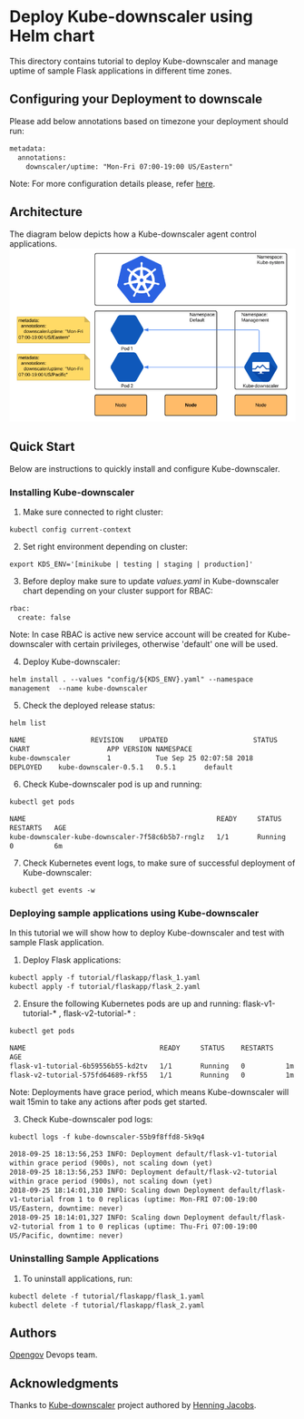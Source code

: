 # Deploy Kube-downscaler using Helm chart

This directory contains tutorial to deploy Kube-downscaler and manage uptime of sample Flask applications in different time zones.

## Configuring your Deployment to downscale

Please add below annotations based on timezone your deployment should run:
```
metadata:
  annotations:
    downscaler/uptime: "Mon-Fri 07:00-19:00 US/Eastern"
```
Note: For more configuration details please, refer [here](https://github.com/hjacobs/kube-downscaler#configuration).

## Architecture
The diagram below depicts how a Kube-downscaler agent control applications.
![Alt text](images/architecture.png?raw=true "Kube Kube-downscaler diagram")

## Quick Start
Below are instructions to quickly install and configure Kube-downscaler.  

### Installing Kube-downscaler

1. Make sure connected to right cluster:
```
kubectl config current-context
```
2. Set right environment depending on cluster:
```
export KDS_ENV='[minikube | testing | staging | production]'
```
3. Before deploy make sure to update *values.yaml* in Kube-downscaler chart depending on your cluster support for RBAC:
```
rbac:
  create: false
```
Note: In case RBAC is active new service account will be created for Kube-downscaler with certain privileges, otherwise 'default' one will be used.

4. Deploy Kube-downscaler:
```
helm install . --values "config/${KDS_ENV}.yaml" --namespace management  --name kube-downscaler
```

5. Check the deployed release status:
```
helm list
```
```
NAME            	REVISION	UPDATED                 	STATUS  	CHART                	APP VERSION	NAMESPACE
kube-downscaler      	1       	Tue Sep 25 02:07:58 2018	DEPLOYED	kube-downscaler-0.5.1	0.5.1      	default
```

6. Check Kube-downscaler pod is up and running:
```
kubectl get pods
```
```
NAME                                               READY     STATUS    RESTARTS   AGE
kube-downscaler-kube-downscaler-7f58c6b5b7-rnglz   1/1       Running   0          6m
```

7. Check Kubernetes event logs, to make sure of successful deployment of Kube-downscaler:
```
kubectl get events -w
```


### Deploying sample applications using Kube-downscaler
In this tutorial we will show how to deploy Kube-downscaler and test with sample Flask application. 

1. Deploy Flask applications:
```
kubectl apply -f tutorial/flaskapp/flask_1.yaml
kubectl apply -f tutorial/flaskapp/flask_2.yaml
```

2. Ensure the following Kubernetes pods are up and running: flask-v1-tutorial-* , flask-v2-tutorial-* :
```
kubectl get pods
```
```
NAME                                 READY     STATUS    RESTARTS   AGE
flask-v1-tutorial-6b59556b55-kd2tv   1/1       Running   0          1m
flask-v2-tutorial-575fd64689-rkf55   1/1       Running   0          1m
```
Note: Deployments have grace period, which means Kube-downscaler will wait 15min to take any actions after pods get started.

3. Check Kube-downscaler pod logs:
```
kubectl logs -f kube-downscaler-55b9f8ffd8-5k9q4
```
```
2018-09-25 18:13:56,253 INFO: Deployment default/flask-v1-tutorial within grace period (900s), not scaling down (yet)
2018-09-25 18:13:56,253 INFO: Deployment default/flask-v2-tutorial within grace period (900s), not scaling down (yet)
2018-09-25 18:14:01,310 INFO: Scaling down Deployment default/flask-v1-tutorial from 1 to 0 replicas (uptime: Mon-FRI 07:00-19:00 US/Eastern, downtime: never)
2018-09-25 18:14:01,327 INFO: Scaling down Deployment default/flask-v2-tutorial from 1 to 0 replicas (uptime: Thu-Fri 07:00-19:00 US/Pacific, downtime: never)
```

### Uninstalling Sample Applications

1. To uninstall applications, run:
```
kubectl delete -f tutorial/flaskapp/flask_1.yaml
kubectl delete -f tutorial/flaskapp/flask_2.yaml
```

## Authors

[Opengov](https://opengov.com) Devops team.

## Acknowledgments

Thanks to [Kube-downscaler](https://github.com/hjacobs/kube-downscaler) project authored by [Henning Jacobs](https://github.com/hjacobs).

